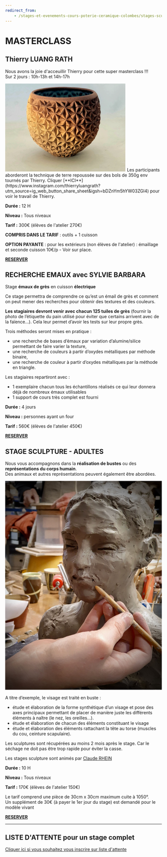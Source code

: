 ```yaml
---
redirect_from:
    - /stages-et-evenements-cours-poterie-ceramique-colombes/stages-sculpture/
---
```

# MASTERCLASS

## Thierry LUANG RATH  

Nous avons la joie d'acceuillir Thierry pour cette super masterclass !!!   
Sur 2 jours : 10h-13h et 14h-17h   

<img src="/images/masterclass_fans_de_terre_Luang_Rath.png" class="image-stage">  
Les participants aborderont la technique de terre repoussée sur des bols de 350g env tournés par Thierry.  
Cliquer [**ICI**](https://www.instagram.com/thierryluangrath?utm_source=ig_web_button_share_sheet&igsh=bDZnYm5hYW03ZGl4) pour voir le travail de Thierry.  

**Durée :** 12 H  

**Niveau :** Tous niveaux  

**Tarif :** 300€ (élèves de l'atelier 270€)     

**COMPRIS DANS LE TARIF** : outils + 1 cuisson   

**OPTION PAYANTE** : pour les extérieurs (non élèves de l'atelier) : émaillage et seconde cuisson 10€/p - Voir sur place.  


[**RESERVER**](https://Fansdeterre.as.me/luangrath)  

## RECHERCHE EMAUX avec SYLVIE BARBARA
Stage **émaux de grès** en cuisson **électrique**   

Ce stage permettra de comprendre ce qu’est un émail de grès et comment on peut mener des recherches pour obtenir des textures et des couleurs.  

**Les stagiaires devront venir avec chacun 125 tuiles de grès** (fournir la photo de l’étiquette du pain utilisé pour éviter que certains arrivent avec de la faïence…). Cela leur permet d’avoir les tests sur leur propre grès.   

Trois méthodes seront mises en pratique :    
- une recherche de bases d’émaux par variation d’alumine/silice permettant de faire varier la texture,  
- une recherche de couleurs à partir d’oxydes métalliques par méthode binaire,  
- une recherche de couleur à partir d’oxydes métalliques par la méthode en triangle.
  
Les stagiaires repartiront avec :
- 1 exemplaire chacun tous les échantillons réalisés ce qui leur donnera déjà de nombreux émaux utilisables
- 1 support de cours très complet est fourni

**Durée :** 4 jours    

**Niveau :** personnes ayant un four    

**Tarif :** 560€ (élèves de l'atelier 450€)     

[**RESERVER**](https://Fansdeterre.as.me/rechercheemaux)  

## STAGE SCULPTURE - ADULTES

Nous vous accompagnons dans la **réalisation de bustes** ou des **représentations du corps humain**.  
Des animaux et autres représentations peuvent également être abordées.  

<img src="/images/sculpture-stages-poterie-fansdeterre-ceramique-colombes.jpeg" class="image-stage">  

A titre d’exemple, le visage est traité en buste :  
- étude et élaboration de la forme synthétique d’un visage et pose des axes principaux permettant de placer de manière juste les différents éléments à naître (le nez, les oreilles...).  
- étude et élaboration de chacun des éléments constituant le visage  
- étude et élaboration des éléments rattachant la tête au torse (muscles du cou, ceinture scapulaire).  

Les sculptures sont récupérées au moins 2 mois après le stage. Car le séchage ne doit pas être trop rapide pour éviter la casse.  

Les stages sculpture sont animés par [Claude RHEIN](intervenants_fansdeterre) 

**Durée :** 10 H  

**Niveau :** Tous niveaux  

**Tarif :** 170€ (élèves de l'atelier 150€)     

Le tarif comprend une pièce de 30cm x 30cm maximum cuite à 1050°.   
Un supplément de 30€ (à payer le 1er jour du stage) est demandé pour le modèle vivant



[**RESERVER**](https://Fansdeterre.as.me/SCULPTURE)  


---
## LISTE D'ATTENTE pour un stage complet
[Cliquer ici si vous souhaitez vous inscrire sur liste d'attente](https://docs.google.com/forms/d/e/1FAIpQLScDnAGxa7UlusJ0sVcahW_FnYDXCc4BQsAE5W8vGXzb9_z4pg/viewform?entry.1318731939&entry.625861564&entry.1682638982&entry.1661862399&entry.635975601)  
